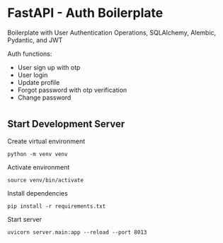 # FastAPI - Auth Boilerplate
Boilerplate with User Authentication Operations, SQLAlchemy, Alembic, Pydantic, and JWT

Auth functions:
- User sign up with otp
- User login
- Update profile
- Forgot password with otp verification
- Change password

#


## Start Development Server


Create virtual environment
```
python -m venv venv
```


Activate environment
```
source venv/bin/activate
```


Install dependencies
```
pip install -r requirements.txt
```

<!-- 

Database migration (*this project currently uses sqlite to manage the database, you can use any sql by changing database connection string at `SQLALCHEMY_DATABASE_URI` in .env file*)
```
python migrate_db.py
``` -->



Start server
```
uvicorn server.main:app --reload --port 8013
```
